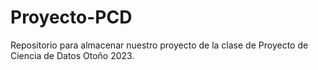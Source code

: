# Proyecto-PCD
Repositorio para almacenar nuestro proyecto de la clase de Proyecto de Ciencia de Datos Otoño 2023.
